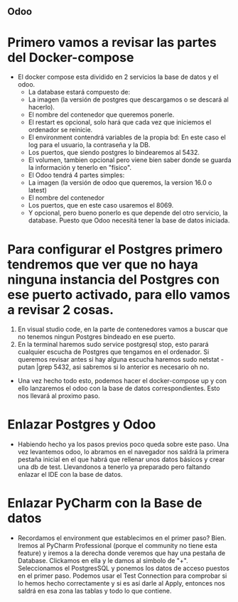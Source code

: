 ## Odoo

# Primero vamos a revisar las partes del Docker-compose

 - El docker compose esta dividido en 2 servicios la base de datos y el odoo. 
    - La database estará compuesto de:
     - La imagen (la versión de postgres que descargamos o se descará al hacerlo).
     - El nombre del contenedor que queremos ponerle.
     - El restart es opcional, solo hará que cada vez que iniciemos el ordenador se reinicie.
     - El environment contendrá variables de la propia bd: En este caso el log para el usuario, la contraseña y la DB.
     - Los puertos, que siendo postgres lo bindearemos al 5432.
     - El volumen, tambien opcional pero viene bien saber donde se guarda la información y tenerlo en "físico".
    - El Odoo tendrá 4 partes simples:
     - La imagen (la versión de odoo que queremos, la version 16.0 o latest)
     - El nombre del contenedor
     - Los puertos, que en este caso usaremos el 8069.
     - Y opcional, pero bueno ponerlo es que depende del otro servicio, la database. Puesto que Odoo necesitá tener la base de datos iniciada.

# Para configurar el Postgres primero tendremos que ver que no haya ninguna instancia del Postgres con ese puerto activado, para ello vamos a revisar 2 cosas.
 
  1. En visual studio code, en la parte de contenedores vamos a buscar que no tenemos ningun Postgres bindeado en ese puerto.
  2. En la terminal haremos sudo service postgresql stop, esto parará cualquier escucha de Postgres que tengamos en el ordenador. Si queremos revisar
     antes si hay alguna escucha haremos sudo netstat -putan |grep 5432, asi sabremos si lo anterior es necesario oh no.

 - Una vez hecho todo esto, podemos hacer el docker-compose up y con ello lanzaremos el odoo con la base de datos correspondientes. Esto nos llevará al proximo paso.

# Enlazar Postgres y Odoo
 
  - Habiendo hecho ya los pasos previos poco queda sobre este paso. Una vez levantemos odoo, lo abramos en el navegador nos saldrá la primera pestaña inicial en el que habrá que rellenar unos datos básicos y crear una db de test. Llevandonos a tenerlo ya preparado pero faltando enlazar el IDE con la base de datos.

# Enlazar PyCharm con la Base de datos

 - Recordamos el environment que establecimos en el primer paso? Bien. Iremos al PyCharm Professional (porque el community no tiene esta feature) y iremos a la derecha donde veremos que hay una pestaña de Database. Clickamos en ella y le damos al simbolo de "+". Seleccionamos el PostgresSQL y ponemos los datos de acceso puestos en el primer paso. Podemos usar el Test Connection para comprobar si lo hemos hecho correctamente y si es así darle al Apply, entonces nos saldrá en esa zona las tablas y todo lo que contiene.
